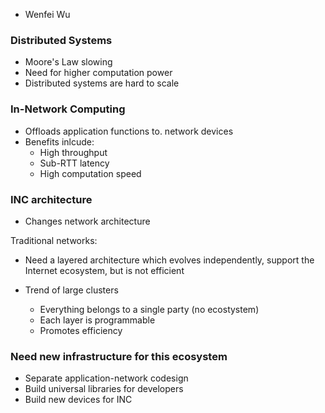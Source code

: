 - Wenfei Wu

### Distributed Systems
- Moore's Law slowing
- Need for higher computation power
- Distributed systems are hard to scale

### In-Network Computing
- Offloads application functions to. network devices
- Benefits inlcude:
	- High throughput
	- Sub-RTT latency
	- High computation speed


### INC architecture
- Changes network architecture


Traditional networks:
- Need a layered architecture which evolves independently, support the Internet ecosystem, but is not efficient


- Trend of large clusters
	- Everything belongs to a single party (no ecostystem)
	- Each layer is programmable
	- Promotes efficiency

### Need new infrastructure for this ecosystem
- Separate application-network codesign
- Build universal libraries for developers
- Build new devices for INC
